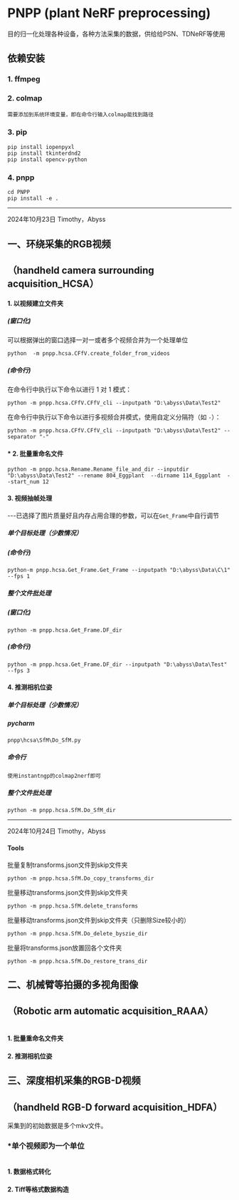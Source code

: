 # PNPP (plant NeRF preprocessing)

目的归一化处理各种设备，各种方法采集的数据，供给给PSN、TDNeRF等使用



## 依赖安装

### 1. ffmpeg

### 2. colmap

```
需要添加到系统环境变量，即在命令行输入colmap能找到路径
```

### 3. pip

```
pip install iopenpyxl
pip install tkinterdnd2
pip install opencv-python
```

### 4. pnpp

```
cd PNPP
pip install -e .
```

-----------------------------------------------------------------------------------------------------------------------

2024年10月23日 Timothy，Abyss

## 一、环绕采集的RGB视频

## （handheld camera surrounding acquisition_HCSA）

#### 1. 以视频建立文件夹

##### (窗口化)

可以根据弹出的窗口选择一对一或者多个视频合并为一个处理单位

```
python  -m pnpp.hcsa.CFfV.create_folder_from_videos
```

##### (命令行)	

在命令行中执行以下命令以进行 1 对 1 模式：

```
python -m pnpp.hcsa.CFfV.CFfV_cli --inputpath "D:\abyss\Data\Test2"
```

在命令行中执行以下命令以进行多视频合并模式，使用自定义分隔符（如 `-`）：

```
python -m pnpp.hcsa.CFfV.CFfV_cli --inputpath "D:\abyss\Data\Test2" --separator "-"
```

#### * 2. 批量重命名文件

```
python -m pnpp.hcsa.Rename.Rename_file_and_dir --inputdir "D:\abyss\Data\Test2" --rename 804_Eggplant  --dirname 114_Eggplant  --start_num 12
```

#### 3. 视频抽帧处理

---已选择了图片质量好且内存占用合理的参数，可以在`Get_Frame`中自行调节

##### 单个目标处理（少数情况）

##### (命令行)

```
python-m pnpp.hcsa.Get_Frame.Get_Frame --inputpath "D:\abyss\Data\C\1" --fps 1
```

##### 整个文件批处理

##### (窗口化)

```
python -m pnpp.hcsa.Get_Frame.DF_dir
```

##### (命令行)

```
python -m pnpp.hcsa.Get_Frame.DF_dir --inputpath "D:\abyss\Data\Test" --fps 3
```

#### 4. 推测相机位姿

##### 单个目标处理（少数情况）

##### pycharm

```
pnpp\hcsa\SfM\Do_SfM.py
```

##### 命令行

```
使用instantngp的colmap2nerf即可
```

##### 整个文件批处理

```
python -m pnpp.hcsa.SfM.Do_SfM_dir
```

----------------------------------------

2024年10月24日 Timothy，Abyss

#### Tools

批量复制transforms.json文件到skip文件夹

```
python -m pnpp.hcsa.SfM.Do_copy_transforms_dir
```

批量移动transforms.json文件到skip文件夹

```
python -m pnpp.hcsa.SfM.delete_transforms
```

批量移动transforms.json文件到skip文件夹（只删除Size较小的）

```
python -m pnpp.hcsa.SfM.Do_delete_byszie_dir
```

批量将transforms.json放置回各个文件夹

```
python -m pnpp.hcsa.SfM.Do_restore_trans_dir
```









## 二、机械臂等拍摄的多视角图像

## （Robotic arm automatic acquisition_RAAA）

```

```

#### 1. 批量重命名文件夹

#### 2. 推测相机位姿



## 三、深度相机采集的RGB-D视频

## （handheld RGB-D forward acquisition_HDFA）

采集到的初始数据是多个mkv文件。

### *单个视频即为一个单位

```

```

#### 1. 数据格式转化

#### 2. Tiff等格式数据构造

